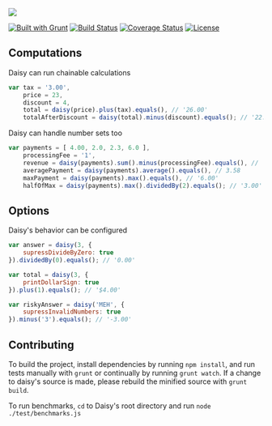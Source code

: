 ![](http://i.imgur.com/9cVnhPZ.jpg)

[![Built with Grunt](http://cdn.gruntjs.com/builtwith.png)](http://gruntjs.com/) [![Build Status](http://travis-ci.org/arecker/Daisy.svg?branch=master)](http://travis-ci.org/arecker/Daisy) [![Coverage Status](http://coveralls.io/repos/arecker/Daisy/badge.svg?branch=master)](https://coveralls.io/r/arecker/Daisy?branch=master) [![License](http://img.shields.io/:license-mit-blue.svg)](https://github.com/arecker/Daisy/blob/master/LICENSE)

## Computations

Daisy can run chainable calculations

```javascript
var tax = '3.00',
	price = 23,
	discount = 4,
	total = daisy(price).plus(tax).equals(), // '26.00'
	totalAfterDiscount = daisy(total).minus(discount).equals(); // '22.00'
```

Daisy can handle number sets too

```javascript
var payments = [ 4.00, 2.0, 2.3, 6.0 ],
	processingFee = '1',
	revenue = daisy(payments).sum().minus(processingFee).equals(), // '13.30'
	averagePayment = daisy(payments).average().equals(), // 3.58
	maxPayment = daisy(payments).max().equals(), // '6.00'
	halfOfMax = daisy(payments).max().dividedBy(2).equals(); // '3.00'
```

## Options

Daisy's behavior can be configured

```javascript
var answer = daisy(3, {
	supressDivideByZero: true
}).dividedBy(0).equals(); // '0.00'

var total = daisy(3, {
	printDollarSign: true
}).plus(1).equals(); // '$4.00'

var riskyAnswer = daisy('MEH', {
	supressInvalidNumbers: true
}).minus('3').equals(); // '-3.00'
```

## Contributing

To build the project, install dependencies by running ```npm install```, and run tests manually with ```grunt``` or continually by running ```grunt watch```.  If a change to daisy's source is made, please rebuild the minified source with ```grunt build```.

To run benchmarks, ```cd``` to Daisy's root directory and run ```node ./test/benchmarks.js```
